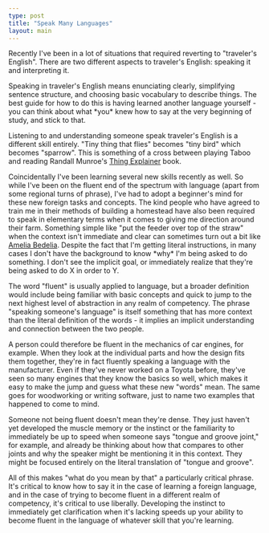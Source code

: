```yaml
---
type: post
title: "Speak Many Languages"
layout: main
---
```

Recently I've been in a lot of situations that required reverting to "traveler's English". There are two different aspects to traveler's English: speaking it and interpreting it.

Speaking in traveler's English means enunciating clearly, simplifying sentence structure, and choosing basic vocabulary to describe things. The best guide for how to do this is having learned another language yourself - you can think about what \*you\* knew how to say at the very beginning of study, and stick to that.

Listening to and understanding someone speak traveler's English is a different skill entirely. "Tiny thing that flies" becomes "tiny bird" which becomes "sparrow". This is something of a cross between playing Taboo and reading Randall Munroe's [Thing Explainer][Thing Explainer] book.

Coincidentally I've been learning several new skills recently as well. So while I've been on the fluent end of the spectrum with language (apart from some regional turns of phrase), I've had to adopt a beginner's mind for these new foreign tasks and concepts. The kind people who have agreed to train me in their methods of building a homestead have also been required to speak in elementary terms when it comes to giving me direction around their farm. Something simple like "put the feeder over top of the straw" when the context isn't immediate and clear can sometimes turn out a bit like [Amelia Bedelia][Amelia]. Despite the fact that I'm getting literal instructions, in many cases I don't have the background to know \*why\* I'm being asked to do something. I don't see the implicit goal, or immediately realize that they're being asked to do X in order to Y.

The word "fluent" is usually applied to language, but a broader definition would include being familiar with basic concepts and quick to jump to the next highest level of abstraction in any realm of competency. The phrase "speaking someone's language" is itself something that has more context than the literal definition of the words - it implies an implicit understanding and connection between the two people.

A person could therefore be fluent in the mechanics of car engines, for example. When they look at the individual parts and how the design fits them together, they're in fact fluently speaking a language with the manufacturer. Even if they've never worked on a Toyota before, they've seen so many engines that they know the basics so well, which makes it easy to make the jump and guess what these new "words" mean. The same goes for woodworking or writing software, just to name two examples that happened to come to mind. 

Someone not being fluent doesn't mean they're dense. They just haven't yet developed the muscle memory or the instinct or the familiarity to immediately be up to speed when someone says "tongue and groove joint," for example, and already be thinking about how that compares to other joints and why the speaker might be mentioning it in this context. They might be focused entirely on the literal translation of "tongue and groove".

All of this makes "what do you mean by that" a particularly critical phrase. It's critical to know how to say it in the case of learning a foreign language, and in the case of trying to become fluent in a different realm of competency, it's critical to use liberally. Developing the instinct to immediately get clarification when it's lacking speeds up your ability to become fluent in the language of whatever skill that you're learning.

[Thing Explainer]: https://xkcd.com/thing-explainer/
[Amelia]: https://en.wikipedia.org/wiki/Amelia_Bedelia
